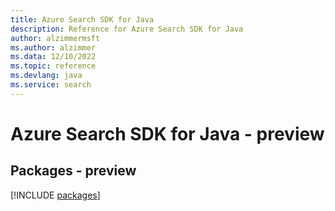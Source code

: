 ```yaml
---
title: Azure Search SDK for Java
description: Reference for Azure Search SDK for Java
author: alzimmermsft
ms.author: alzimmer
ms.data: 12/10/2022
ms.topic: reference
ms.devlang: java
ms.service: search
---
```

# Azure Search SDK for Java - preview
## Packages - preview
[!INCLUDE [packages](search-index.md)]